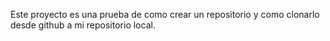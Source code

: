 Este proyecto es una prueba de como crear un repositorio y como clonarlo desde github a mi repositorio local. 
